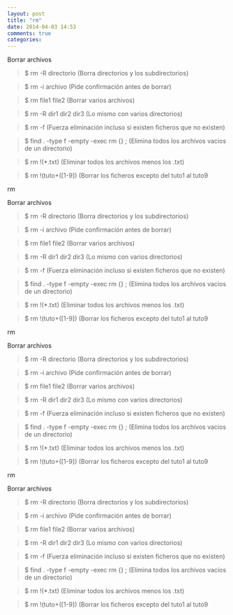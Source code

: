 ```yaml
---
layout: post
title: "rm"
date: 2014-04-03 14:53
comments: true
categories: 
---
```

Borrar archivos 

>$ rm -R directorio         (Borra directorios y los subdirectorios) 

>$ rm -i   archivo        (Pide confirmación antes de borrar) 

>$ rm file1 file2  (Borrar varios archivos)

>$ rm -R dir1 dir2 dir3 (Lo mismo con varios directorios)

>$ rm -f           (Fuerza eliminación incluso si existen ficheros que no existen)

>$ find . -type f -empty -exec rm {} \;  (Elimina todos los archivos vacios de un directorio)

>$ rm !(*.txt)  (Eliminar todos los archivos menos los .txt)

>$ rm !(tuto+([1-9]) (Borrar los ficheros excepto del tuto1 al tuto9

rm

Borrar archivos 

>$ rm -R directorio         (Borra directorios y los subdirectorios) 

>$ rm -i   archivo        (Pide confirmación antes de borrar) 

>$ rm file1 file2  (Borrar varios archivos)

>$ rm -R dir1 dir2 dir3 (Lo mismo con varios directorios)

>$ rm -f           (Fuerza eliminación incluso si existen ficheros que no existen)

>$ find . -type f -empty -exec rm {} \;  (Elimina todos los archivos vacios de un directorio)

>$ rm !(*.txt)  (Eliminar todos los archivos menos los .txt)

>$ rm !(tuto+([1-9]) (Borrar los ficheros excepto del tuto1 al tuto9

rm

Borrar archivos 

>$ rm -R directorio         (Borra directorios y los subdirectorios) 

>$ rm -i   archivo        (Pide confirmación antes de borrar) 

>$ rm file1 file2  (Borrar varios archivos)

>$ rm -R dir1 dir2 dir3 (Lo mismo con varios directorios)

>$ rm -f           (Fuerza eliminación incluso si existen ficheros que no existen)

>$ find . -type f -empty -exec rm {} \;  (Elimina todos los archivos vacios de un directorio)

>$ rm !(*.txt)  (Eliminar todos los archivos menos los .txt)

>$ rm !(tuto+([1-9]) (Borrar los ficheros excepto del tuto1 al tuto9

rm

Borrar archivos 

>$ rm -R directorio         (Borra directorios y los subdirectorios) 

>$ rm -i   archivo        (Pide confirmación antes de borrar) 

>$ rm file1 file2  (Borrar varios archivos)

>$ rm -R dir1 dir2 dir3 (Lo mismo con varios directorios)

>$ rm -f           (Fuerza eliminación incluso si existen ficheros que no existen)

>$ find . -type f -empty -exec rm {} \;  (Elimina todos los archivos vacios de un directorio)

>$ rm !(*.txt)  (Eliminar todos los archivos menos los .txt)

>$ rm !(tuto+([1-9]) (Borrar los ficheros excepto del tuto1 al tuto9

